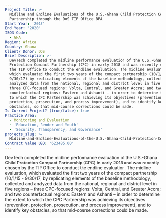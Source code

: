 ```yaml
---
Project Title: >-
  Midline and Endline Evaluations of the U.S.-Ghana Child Protection Compact
  Partnership through the DoS TIP Office BPA
Start Year: '2017'
End Year: '2020'
ISO3 Code:
  - GHA
Region: Africa
Country: Ghana
Client/ Donor: DOS
Brief Description: >-
  DevTech completed the midline performance evaluation of the U.S.-Ghana Child
  Protection Compact Partnership (CPC) in early 2018 and was recently chosen by
  the TIP Office to conduct the endline evaluation. The midline evaluation,
  which evaluated the first two years of the compact partnership (10/1/15 -
  9/30/17) by replicating elements of the baseline methodology, collected and
  analyzed data from the national, regional and district level in five regions –
  three CPC-focused regions: Volta, Central, and Greater Accra; and two
  counterfactual regions: Eastern and Ashanti – in order to determine the extent
  to which the CPC Partnership was achieving its objectives (prevention,
  protection, prosecution, and process improvement), and to identify key
  obstacles, so that mid-course corrections could be made.
Is Current Project? (true/false): true
Practice Area:
  - Monitoring and Evaluation
  - 'Education, Gender and Youth'
  - 'Security, Transparency, and Governance'
projects_slug: >-
  Midline-and-Endline-Evaluations-of-the-U.S.-Ghana-Child-Protection-Compact-Partnership-through-the-D
Contract Value USD: '623485.00'
---
```

DevTech completed the midline performance evaluation of the U.S.-Ghana Child Protection Compact Partnership (CPC) in early 2018 and was recently chosen by the TIP Office to conduct the endline evaluation. The midline evaluation, which evaluated the first two years of the compact partnership (10/1/15 - 9/30/17) by replicating elements of the baseline methodology, collected and analyzed data from the national, regional and district level in five regions – three CPC-focused regions: Volta, Central, and Greater Accra; and two counterfactual regions: Eastern and Ashanti – in order to determine the extent to which the CPC Partnership was achieving its objectives (prevention, protection, prosecution, and process improvement), and to identify key obstacles, so that mid-course corrections could be made.